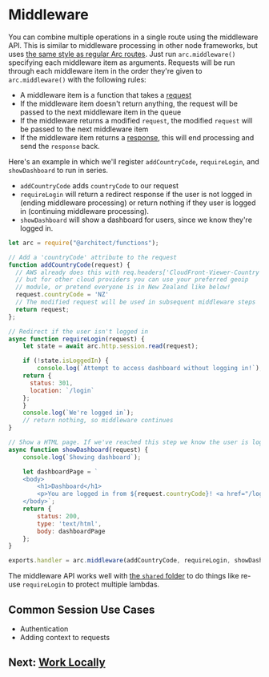 # Middleware

You can combine multiple operations in a single route using the middleware API. This is similar to middleware processing in other node frameworks, but uses [the same style as regular Arc routes](/guides/http). Just run `arc.middleware()` specifying each middleware item as arguments. Requests will be run through each middleware item in the order they're given to `arc.middleware()` with the following rules:

- A middleware item is a function that takes a [request](/guides/http)
- If the middleware item doesn't return anything, the request will be passed to the next middleware item in the queue
- If the middleware returns a modified `request`, the modified `request` will be passed to the next middleware item
- If the middleware item returns a [response](/guides/http), this will end processing and send the `response` back. 

Here's an example in which we'll register `addCountryCode`, `requireLogin`, and `showDashboard` to run in series. 

- `addCountryCode` adds `countryCode` to our request
- `requireLogin` will return a redirect response if the user is not logged in (ending middleware processing) or return nothing if they user is logged in (continuing middleware processing).
- `showDashboard` will show a dashboard for users, since we know they're logged in.

```javascript
let arc = require("@architect/functions");

// Add a 'countryCode' attribute to the request 
function addCountryCode(request) {
  // AWS already does this with req.headers['CloudFront-Viewer-Country']
  // but for other cloud providers you can use your preferred geoip 
  // module, or pretend everyone is in New Zealand like below!
  request.countryCode = 'NZ'
  // The modified request will be used in subsequent middleware steps
  return request;
};

// Redirect if the user isn't logged in
async function requireLogin(request) {
	let state = await arc.http.session.read(request);

	if (!state.isLoggedIn) {
		console.log(`Attempt to access dashboard without logging in!`);
    return {
      status: 301,
      location: `/login`
    };
	}
	console.log(`We're logged in`);
	// return nothing, so middleware continues
}

// Show a HTML page. If we've reached this step we know the user is logged in, and we know their country code! 
async function showDashboard(request) {
	console.log(`Showing dashboard`);

	let dashboardPage = `
	<body>
		<h1>Dashboard</h1>
		<p>You are logged in from ${request.countryCode}! <a href="/logout">logout</a><p>
	</body>`;
	return {	
		status: 200,
		type: 'text/html',
		body: dashboardPage
	};
}

exports.handler = arc.middleware(addCountryCode, requireLogin, showDashboard);
```

The middleware API works well with [the `shared` folder](/guides/sharing-common-code) to do things like re-use `requireLogin` to protect multiple lambdas. 

## Common Session Use Cases

- Authentication
- Adding context to requests

## Next: [Work Locally](/guides/offline)